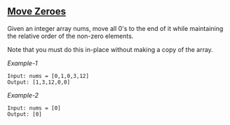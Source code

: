 ## [Move Zeroes](https://leetcode.com/problems/move-zeroes/)

Given an integer array nums, move all 0's to the end of it while maintaining the relative order of the non-zero elements.

Note that you must do this in-place without making a copy of the array.

 
*Example-1*
```
Input: nums = [0,1,0,3,12] 
Output: [1,3,12,0,0]
```

*Example-2*
```
Input: nums = [0]
Output: [0]
```